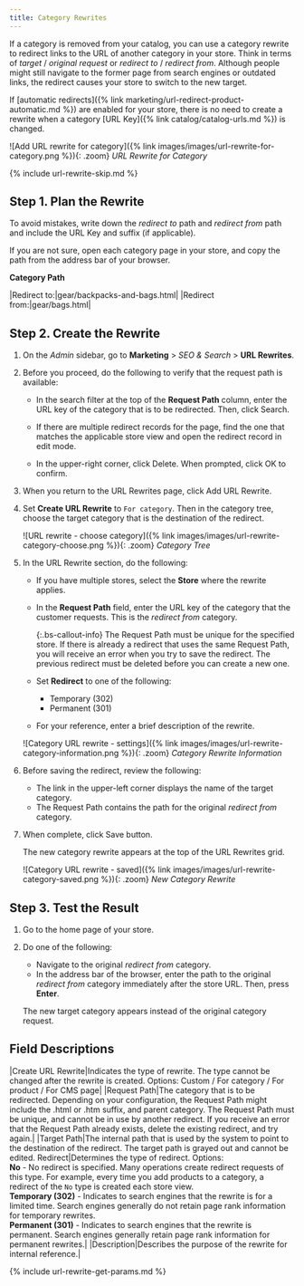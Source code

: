 ```yaml
---
title: Category Rewrites
---
```


If a category is removed from your catalog, you can use a category rewrite to redirect links to the URL of another category in your store. Think in terms of _target_ / _original request_  or _redirect to_ / _redirect from_. Although people might still navigate to the former page from search engines or outdated links, the redirect causes your store to switch to the new target.

If [automatic redirects]({% link marketing/url-redirect-product-automatic.md %}) are enabled for your store, there is no need to create a rewrite when a category [URL Key]({% link catalog/catalog-urls.md %}) is changed.

![Add URL rewrite for category]({% link images/images/url-rewrite-for-category.png %}){: .zoom}
_URL Rewrite for Category_

{% include url-rewrite-skip.md %}

## Step 1. Plan the Rewrite

To avoid mistakes, write down the _redirect to_ path and _redirect from_ path and include the URL Key and suffix (if applicable).

If you are not sure, open each category page in your store, and copy the path from the address bar of your browser.

**Category Path**

|Redirect to:|gear/backpacks-and-bags.html|
|Redirect from:|gear/bags.html|

## Step 2. Create the Rewrite

1. On the _Admin_ sidebar, go to **Marketing** > _SEO & Search_ > **URL Rewrites**.

1. Before you proceed, do the following to verify that the request path is available:

    - In the search filter at the top of the **Request Path** column, enter the URL key of the category that is to be redirected. Then, click <span class="btn">Search</span>.

    - If there are multiple redirect records for the page, find the one that matches the applicable store view and open the redirect record in edit mode.

    - In the upper-right corner, click <span class="btn">Delete</span>. When prompted, click <span class="btn">OK</span> to confirm.

1. When you return to the URL Rewrites page, click <span class="btn">Add URL Rewrite</span>.

1. Set **Create URL Rewrite** to `For category`. Then in the category tree, choose the target category that is the destination of the redirect.

    ![URL rewrite - choose category]({% link images/images/url-rewrite-category-choose.png %}){: .zoom}
    _Category Tree_

1. In the URL Rewrite section, do the following:

    - If you have multiple stores, select the **Store** where the rewrite applies.

    - In the **Request Path** field, enter the URL key of the category that the customer requests. This is the _redirect from_ category.

      {:.bs-callout-info}
      The Request Path must be unique for the specified store. If there is already a redirect that uses the same Request Path, you will receive an error when you try to save the redirect. The previous redirect must be deleted before you can create a new one.

    - Set **Redirect** to one of the following:

        - Temporary (302)
        - Permanent (301)

    - For your reference, enter a brief description of the rewrite.

    ![Category URL rewrite - settings]({% link images/images/url-rewrite-category-information.png %}){: .zoom}
    _Category Rewrite Information_

1. Before saving the redirect, review the following:

    - The link in the upper-left corner displays the name of the target category.
    - The Request Path contains the path for the original _redirect from_ category.

1. When complete, click <span class="btn">Save</span> button.

    The new category rewrite appears at the top of the URL Rewrites grid.

    ![Category URL rewrite - saved]({% link images/images/url-rewrite-category-saved.png %}){: .zoom}
    _New Category Rewrite_

## Step 3. Test the Result

1. Go to the home page of your store.

1. Do one of the following:

    - Navigate to the original _redirect from_ category.
    - In the address bar of the browser, enter the path to the original _redirect from_ category immediately after the store URL. Then, press **Enter**.

    The new target category appears instead of the original category request.

## Field Descriptions

|Create URL Rewrite|Indicates the type of rewrite. The type cannot be changed after the rewrite is created. Options: Custom / For category / For product / For CMS page|
|Request Path|The category that is to be redirected. Depending on your configuration, the Request Path might include the .html or .htm suffix, and parent category. The Request Path must be unique, and cannot be in use by another redirect. If you receive an error that the Request Path already exists, delete the existing redirect, and try again.|
|Target Path|The internal path that is used by the system to point to the destination of the redirect. The target path is grayed out and cannot be edited.
Redirect|Determines the type of redirect. Options: <br/>**No** - No redirect is specified. Many operations create redirect requests of this type. For example, every time you add products to a category, a redirect of the `No` type is created each store view. <br/>**Temporary (302)** - Indicates to search engines that the rewrite is for a limited time. Search engines generally do not retain page rank information for temporary rewrites. <br/>**Permanent (301)** - Indicates to search engines that the rewrite is permanent. Search engines generally retain page rank information for permanent rewrites.|
|Description|Describes the purpose of the rewrite for internal reference.|

{% include url-rewrite-get-params.md %}

